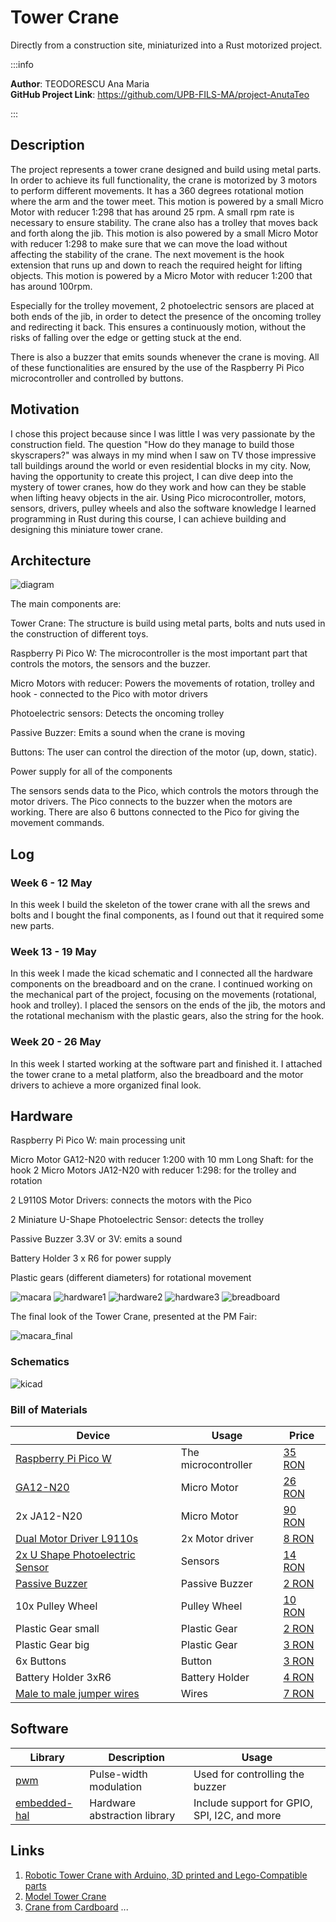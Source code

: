 # Tower Crane

Directly from a construction site, miniaturized into a Rust motorized project.

:::info 

**Author**: TEODORESCU Ana Maria \
**GitHub Project Link**: https://github.com/UPB-FILS-MA/project-AnutaTeo

:::

## Description

The project represents a tower crane designed and build using metal parts. In order to achieve its full functionality, the crane is motorized by 3 motors to perform different movements. It has a 360 degrees rotational motion where the arm and the tower meet. This motion is powered by a small Micro Motor with reducer 1:298 that has around 25 rpm. A small rpm rate is necessary to ensure stability. The crane also has a trolley that moves back and forth along the jib. This motion is also powered by a small Micro Motor with reducer 1:298 to make sure that we can move the load without affecting the stability of the crane. The next movement is the hook extension that runs up and down to reach the required height for lifting objects. This motion is powered by a Micro Motor with reducer 1:200 that has around 100rpm.

Especially for the trolley movement, 2 photoelectric sensors are placed at both ends of the jib, in order to detect the presence of the oncoming trolley and redirecting it back. This ensures a continuously motion, without the risks of falling over the edge or getting stuck at the end.

There is also a buzzer that emits sounds whenever the crane is moving. All of these functionalities are ensured by the use of the Raspberry Pi Pico microcontroller and controlled by buttons.


## Motivation

I chose this project because since I was little I was very passionate by the construction field. The question "How do they manage to build those skyscrapers?" was always in my mind when I saw on TV those impressive tall buildings around the world or even residential blocks in my city. Now, having the opportunity to create this project, I can dive deep into the mystery of tower cranes, how do they work and how can they be stable when lifting heavy objects in the air. Using Pico microcontroller, motors, sensors, drivers, pulley wheels and also the software knowledge I learned programming in Rust during this course, I can achieve building and designing this miniature tower crane.

## Architecture 

![diagram](diagram.jpg)

The main components are:

Tower Crane: The structure is build using metal parts, bolts and nuts used in the construction of different toys.

Raspberry Pi Pico W: The microcontroller is the most important part that controls the motors, the sensors and the buzzer.

Micro Motors with reducer: Powers the movements of rotation, trolley and hook - connected to the Pico with motor drivers

Photoelectric sensors: Detects the oncoming trolley


Passive Buzzer: Emits a sound when the crane is moving

Buttons: The user can control the direction of the motor (up, down, static).

Power supply for all of the components

The sensors sends data to the Pico, which controls the motors through the motor drivers. The Pico connects to the buzzer when the motors are working. There are also 6 buttons connected to the Pico for giving the movement commands.

## Log

<!-- write every week your progress here -->

### Week 6 - 12 May

In this week I build the skeleton of the tower crane with all the srews and bolts and I bought the final components, as I found out that it required some new parts. 

### Week 13 - 19 May

In this week I made the kicad schematic and I connected all the hardware components on the breadboard and on the crane. I continued working on the mechanical part of the project, focusing on the movements (rotational, hook and trolley). I placed the sensors on the ends of the jib, the motors and the rotational mechanism with the plastic gears, also the string for the hook.

### Week 20 - 26 May

In this week I started working at the software part and finished it. I attached the tower crane to a metal platform, also the breadboard and the motor drivers to achieve a more organized final look.

## Hardware

Raspberry Pi Pico W: main processing unit

Micro Motor GA12-N20 with reducer 1:200 with 10 mm Long Shaft: for the hook
2 Micro Motors JA12-N20 with reducer 1:298: for the trolley and rotation

2 L9110S Motor Drivers: connects the motors with the Pico

2 Miniature U-Shape Photoelectric Sensor: detects the trolley

Passive Buzzer 3.3V or 3V: emits a sound 

Battery Holder 3 x R6 for power supply

Plastic gears (different diameters) for rotational movement

![macara](macara.jpg)
![hardware1](hardware1.jpg)
![hardware2](hardware2.jpg)
![hardware3](hardware3.jpg)
![breadboard](breadboard.jpg)

The final look of the Tower Crane, presented at the PM Fair:

![macara_final](macara_final.jpg)

### Schematics

![kicad](kicad.jpg)

### Bill of Materials

<!-- Fill out this table with all the hardware components that you might need.

The format is 
```
| [Device](link://to/device) | This is used ... | [price](link://to/store) |

```

-->

| Device | Usage | Price |
|--------|--------|-------|
| [Raspberry Pi Pico W](https://www.raspberrypi.com/documentation/microcontrollers/raspberry-pi-pico.html) | The microcontroller | [35 RON](https://www.optimusdigital.ro/en/raspberry-pi-boards/12394-raspberry-pi-pico-w.html) |
| [GA12-N20](https://www.handsontec.com/dataspecs/GA12-N20.pdf) | Micro Motor | [26 RON](https://www.optimusdigital.ro/ro/motoare-micro-motoare-cu-reductor/681-micro-motor-cu-reductor-ga12-n20-1200.html?search_query=Micro+Motor+GA12-N20+cu+Reductor+1%3A200+%C8%99i+Ax+de+10+mm&results=7) |
| 2x JA12-N20 | Micro Motor | [90 RON](https://www.optimusdigital.ro/ro/motoare-micro-motoare-cu-reductor/237-motor-cu-reductor-ja12-n20-.html?search_query=Micro+Motor+cu+Reductor+JA12-N20+1%3A298&results=2) |
| [Dual Motor Driver L9110s](https://www.laskakit.cz/user/related_files/l9110_2_channel_motor_driver.pdf) | 2x Motor driver | [8 RON](https://www.optimusdigital.ro/ro/drivere-de-motoare-cu-perii/480-driver-de-motoare-l9110s.html?search_query=Driver+de+Motoare+Dual+L9110S&results=2) |
| [2x U Shape Photoelectric Sensor](https://datasheet.octopart.com/PM-L54-Panasonic-datasheet-33007024.pdf)| Sensors | [14 RON](https://www.optimusdigital.ro/en/optical-sensors/599-senzor-fotoelectric-in-miniatura-in-forma-de-u.html) |
| [Passive Buzzer](https://components101.com/misc/buzzer-pinout-working-datasheet) | Passive Buzzer | [2 RON](https://www.optimusdigital.ro/ro/audio-buzzere/12247-buzzer-pasiv-de-33v-sau-3v.html) |
| 10x Pulley Wheel | Pulley Wheel | [10 RON](https://www.optimusdigital.ro/ro/mecanica-roti-scripete/406-roata-scripete-de-93-mm.html?search_query=Roata+Scripete+Alba+%CE%A69.3-2A&results=1) |
| Plastic Gear small | Plastic Gear | [2 RON](https://www.optimusdigital.ro/ro/mecanica-roti-dintate/2477-roata-dinata-din-plastic-m05-pentru-ax-d-de-3-mm.html?search_query=Roata+Din%C8%9Bata+din+Plastic+M0.5+pentru+Ax+D+de+3+mm&results=3) |
| Plastic Gear big| Plastic Gear | [3 RON](https://www.optimusdigital.ro/ro/mecanica-roti-dintate/980-roata-dinata-din-plastic-78-25a.html?search_query=Roata+Din%C8%9Bata+din+Plastic+78-2.5A&results=1) |
| 6x Buttons | Button | [3 RON](https://www.optimusdigital.ro/ro/butoane-i-comutatoare/1119-buton-6x6x6.html?search_query=Buton+6x6x6&results=1) |
| Battery Holder 3xR6 | Battery Holder | [4 RON](https://www.optimusdigital.ro/ro/suporturi-de-baterii/1090-suport-baterii-3-x-r6.html?search_query=Suport+baterii+3xR6&results=1) |
| [Male to male jumper wires](https://media.digikey.com/pdf/Data%20Sheets/Digi-Key%20PDFs/Jumper_Wire_Kits.pdf) | Wires | [7 RON](https://www.optimusdigital.ro/ro/fire-fire-mufate/884-set-fire-tata-tata-40p-10-cm.html?search_query=Fire+Colorate+Tata-Tata+%2840p%2C+10+cm%29&results=10) |



## Software

| Library | Description | Usage |
|---------|-------------|-------|
| [pwm](https://docs.rs/rp2040-hal/latest/rp2040_hal/pwm/index.html) | Pulse-width modulation | Used for controlling the buzzer |
| [embedded-hal](https://docs.rs/embedded-hal/latest/embedded_hal/) | Hardware abstraction library | Include support for GPIO, SPI, I2C, and more |


## Links

<!-- Add a few links that inspired you and that you think you will use for your project -->

1. [Robotic Tower Crane with Arduino, 3D printed and Lego-Compatible parts ](https://www.youtube.com/watch?v=wK85V26j7AA&ab_channel=TartRobotics)
2. [Model Tower Crane](https://www.instructables.com/Model-Tower-Crane-Project/)
3. [Crane from Cardboard](https://www.youtube.com/watch?v=vRyBKM3az6Y&ab_channel=AMFREEVIDEOS)
...
